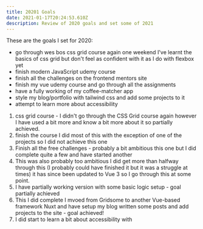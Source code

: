 ```yaml
---
title: 20201 Goals
date: 2021-01-17T20:24:53.610Z
description: Review of 2020 goals and set some of 2021
---
```

These are the goals I set for 2020:
- go through wes bos css grid course again one weekend I've learnt the basics of css grid but don't feel as confident with it as I do with flexbox yet
- finish modern JavaScript udemy course
- finish all the challenges on the frontend mentors site 
- finish my vue udemy course and go through all the assignments
- have a fully working of my coffee-matcher app
- style my blog/portfolio with tailwind css and add some projects to it
- attempt to learn more about accessibility

1. css grid course - I didn't go through the CSS Grid course again however I have used a bit more and know a bit more about it so partially achieved.
2. finish the course I did most of this with the exception of one of the projects so I did not achieve this one
3. Finish all the free challenges - probably a bit ambitious this one but I did complete quite a few and have started another
4. This was also probably too ambitious I did get more than halfway through this (I probably could have finished it but it was a struggle at times) it has since been updated to Vue 3 so I go through this at some point.
5. I have partially working version with some basic logic setup - goal partially achieved
6. This I did complete I mvoed from Gridsome to another Vue-based framework Nuxt and have setup my blog written some posts and add projects to the site - goal achieved!
7. I did start to learn a bit about accessibility with 